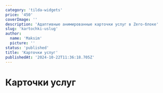 ```yaml
---
category: 'tilda-widgets'
price: '450'
coverImage: ''
description: 'Адаптивные анимированные карточки услуг в Zero-блоке'
slug: 'kartochki-uslug'
author:
  name: 'Maksim'
  picture: ''
status: 'published'
title: 'Карточки услуг'
publishedAt: '2024-10-22T11:36:18.705Z'
---
```


# Карточки услуг